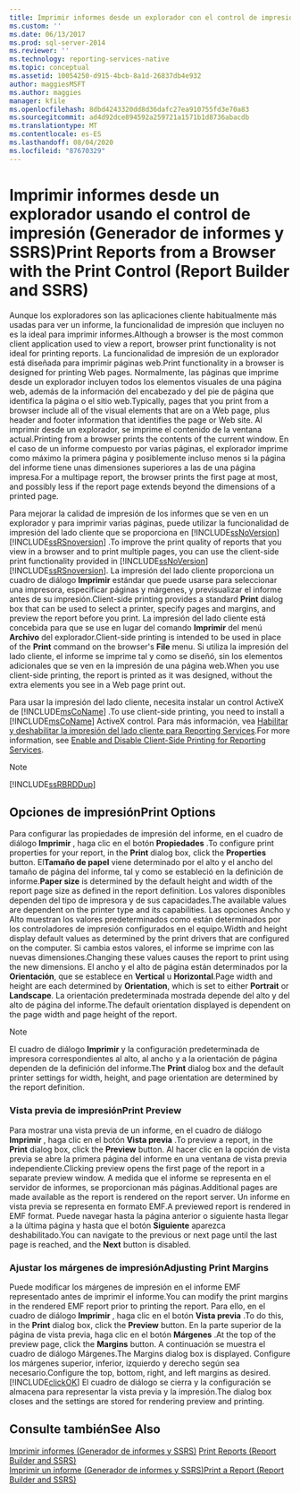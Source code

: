 ```yaml
---
title: Imprimir informes desde un explorador con el control de impresión (Generador de informes y SSRS) | Microsoft Docs
ms.custom: ''
ms.date: 06/13/2017
ms.prod: sql-server-2014
ms.reviewer: ''
ms.technology: reporting-services-native
ms.topic: conceptual
ms.assetid: 10054250-d915-4bcb-8a1d-26837db4e932
author: maggiesMSFT
ms.author: maggies
manager: kfile
ms.openlocfilehash: 8dbd4243320dd8d36dafc27ea910755fd3e70a83
ms.sourcegitcommit: ad4d92dce894592a259721a1571b1d8736abacdb
ms.translationtype: MT
ms.contentlocale: es-ES
ms.lasthandoff: 08/04/2020
ms.locfileid: "87670329"
---
```

# <a name="print-reports-from-a-browser-with-the-print-control-report-builder-and-ssrs"></a><span data-ttu-id="98de8-102">Imprimir informes desde un explorador usando el control de impresión (Generador de informes y SSRS)</span><span class="sxs-lookup"><span data-stu-id="98de8-102">Print Reports from a Browser with the Print Control (Report Builder and SSRS)</span></span>
  <span data-ttu-id="98de8-103">Aunque los exploradores son las aplicaciones cliente habitualmente más usadas para ver un informe, la funcionalidad de impresión que incluyen no es la ideal para imprimir informes.</span><span class="sxs-lookup"><span data-stu-id="98de8-103">Although a browser is the most common client application used to view a report, browser print functionality is not ideal for printing reports.</span></span> <span data-ttu-id="98de8-104">La funcionalidad de impresión de un explorador está diseñada para imprimir páginas web.</span><span class="sxs-lookup"><span data-stu-id="98de8-104">Print functionality in a browser is designed for printing Web pages.</span></span> <span data-ttu-id="98de8-105">Normalmente, las páginas que imprime desde un explorador incluyen todos los elementos visuales de una página web, además de la información del encabezado y del pie de página que identifica la página o el sitio web.</span><span class="sxs-lookup"><span data-stu-id="98de8-105">Typically, pages that you print from a browser include all of the visual elements that are on a Web page, plus header and footer information that identifies the page or Web site.</span></span> <span data-ttu-id="98de8-106">Al imprimir desde un explorador, se imprime el contenido de la ventana actual.</span><span class="sxs-lookup"><span data-stu-id="98de8-106">Printing from a browser prints the contents of the current window.</span></span> <span data-ttu-id="98de8-107">En el caso de un informe compuesto por varias páginas, el explorador imprime como máximo la primera página y posiblemente incluso menos si la página del informe tiene unas dimensiones superiores a las de una página impresa.</span><span class="sxs-lookup"><span data-stu-id="98de8-107">For a multipage report, the browser prints the first page at most, and possibly less if the report page extends beyond the dimensions of a printed page.</span></span>  
  
 <span data-ttu-id="98de8-108">Para mejorar la calidad de impresión de los informes que se ven en un explorador y para imprimir varias páginas, puede utilizar la funcionalidad de impresión del lado cliente que se proporciona en [!INCLUDE[ssNoVersion](../../includes/ssnoversion-md.md)] [!INCLUDE[ssRSnoversion](../../includes/ssrsnoversion-md.md)] .</span><span class="sxs-lookup"><span data-stu-id="98de8-108">To improve the print quality of reports that you view in a browser and to print multiple pages, you can use the client-side print functionality provided in [!INCLUDE[ssNoVersion](../../includes/ssnoversion-md.md)] [!INCLUDE[ssRSnoversion](../../includes/ssrsnoversion-md.md)].</span></span> <span data-ttu-id="98de8-109">La impresión del lado cliente proporciona un cuadro de diálogo **Imprimir** estándar que puede usarse para seleccionar una impresora, especificar páginas y márgenes, y previsualizar el informe antes de su impresión.</span><span class="sxs-lookup"><span data-stu-id="98de8-109">Client-side printing provides a standard **Print** dialog box that can be used to select a printer, specify pages and margins, and preview the report before you print.</span></span> <span data-ttu-id="98de8-110">La impresión del lado cliente está concebida para que se use en lugar del comando **Imprimir** del menú **Archivo** del explorador.</span><span class="sxs-lookup"><span data-stu-id="98de8-110">Client-side printing is intended to be used in place of the **Print** command on the browser's **File** menu.</span></span> <span data-ttu-id="98de8-111">Si utiliza la impresión del lado cliente, el informe se imprime tal y como se diseñó, sin los elementos adicionales que se ven en la impresión de una página web.</span><span class="sxs-lookup"><span data-stu-id="98de8-111">When you use client-side printing, the report is printed as it was designed, without the extra elements you see in a Web page print out.</span></span>  
  
 <span data-ttu-id="98de8-112">Para usar la impresión del lado cliente, necesita instalar un control ActiveX de [!INCLUDE[msCoName](../../includes/msconame-md.md)] .</span><span class="sxs-lookup"><span data-stu-id="98de8-112">To use client-side printing, you need to install a [!INCLUDE[msCoName](../../includes/msconame-md.md)] ActiveX control.</span></span> <span data-ttu-id="98de8-113">Para más información, vea [Habilitar y deshabilitar la impresión del lado cliente para Reporting Services](../report-server/enable-and-disable-client-side-printing-for-reporting-services.md).</span><span class="sxs-lookup"><span data-stu-id="98de8-113">For more information, see [Enable and Disable Client-Side Printing for Reporting Services](../report-server/enable-and-disable-client-side-printing-for-reporting-services.md).</span></span>  
  
> [!NOTE]  
>  [!INCLUDE[ssRBRDDup](../../includes/ssrbrddup-md.md)]  
  
## <a name="print-options"></a><span data-ttu-id="98de8-114">Opciones de impresión</span><span class="sxs-lookup"><span data-stu-id="98de8-114">Print Options</span></span>  
 <span data-ttu-id="98de8-115">Para configurar las propiedades de impresión del informe, en el cuadro de diálogo **Imprimir** , haga clic en el botón **Propiedades** .</span><span class="sxs-lookup"><span data-stu-id="98de8-115">To configure print properties for your report, in the **Print** dialog box, click the **Properties** button.</span></span> <span data-ttu-id="98de8-116">El**Tamaño de papel** viene determinado por el alto y el ancho del tamaño de página del informe, tal y como se estableció en la definición de informe.</span><span class="sxs-lookup"><span data-stu-id="98de8-116">**Paper size** is determined by the default height and width of the report page size as defined in the report definition.</span></span> <span data-ttu-id="98de8-117">Los valores disponibles dependen del tipo de impresora y de sus capacidades.</span><span class="sxs-lookup"><span data-stu-id="98de8-117">The available values are dependent on the printer type and its capabilities.</span></span> <span data-ttu-id="98de8-118">Las opciones Ancho y Alto muestran los valores predeterminados como están determinados por los controladores de impresión configurados en el equipo.</span><span class="sxs-lookup"><span data-stu-id="98de8-118">Width and height display default values as determined by the print drivers that are configured on the computer.</span></span> <span data-ttu-id="98de8-119">Si cambia estos valores, el informe se imprime con las nuevas dimensiones.</span><span class="sxs-lookup"><span data-stu-id="98de8-119">Changing these values causes the report to print using the new dimensions.</span></span> <span data-ttu-id="98de8-120">El ancho y el alto de página están determinados por la **Orientación**, que se establece en **Vertical** u **Horizontal**.</span><span class="sxs-lookup"><span data-stu-id="98de8-120">Page width and height are each determined by **Orientation**, which is set to either **Portrait** or **Landscape**.</span></span> <span data-ttu-id="98de8-121">La orientación predeterminada mostrada depende del alto y del alto de página del informe.</span><span class="sxs-lookup"><span data-stu-id="98de8-121">The default orientation displayed is dependent on the page width and page height of the report.</span></span>  
  
> [!NOTE]  
>  <span data-ttu-id="98de8-122"> El cuadro de diálogo **Imprimir** y la configuración predeterminada de impresora correspondientes al alto, al ancho y a la orientación de página dependen de la definición del informe.</span><span class="sxs-lookup"><span data-stu-id="98de8-122">The **Print** dialog box and the default printer settings for width, height, and page orientation are determined by the report definition.</span></span>  
  
### <a name="print-preview"></a><span data-ttu-id="98de8-123">Vista previa de impresión</span><span class="sxs-lookup"><span data-stu-id="98de8-123">Print Preview</span></span>  
 <span data-ttu-id="98de8-124">Para mostrar una vista previa de un informe, en el cuadro de diálogo **Imprimir** , haga clic en el botón **Vista previa** .</span><span class="sxs-lookup"><span data-stu-id="98de8-124">To preview a report, in the **Print** dialog box, click the **Preview** button.</span></span> <span data-ttu-id="98de8-125">Al hacer clic en la opción de vista previa se abre la primera página del informe en una ventana de vista previa independiente.</span><span class="sxs-lookup"><span data-stu-id="98de8-125">Clicking preview opens the first page of the report in a separate preview window.</span></span> <span data-ttu-id="98de8-126">A medida que el informe se representa en el servidor de informes, se proporcionan más páginas.</span><span class="sxs-lookup"><span data-stu-id="98de8-126">Additional pages are made available as the report is rendered on the report server.</span></span> <span data-ttu-id="98de8-127">Un informe en vista previa se representa en formato EMF.</span><span class="sxs-lookup"><span data-stu-id="98de8-127">A previewed report is rendered in EMF format.</span></span> <span data-ttu-id="98de8-128">Puede navegar hasta la página anterior o siguiente hasta llegar a la última página y hasta que el botón **Siguiente** aparezca deshabilitado.</span><span class="sxs-lookup"><span data-stu-id="98de8-128">You can navigate to the previous or next page until the last page is reached, and the **Next** button is disabled.</span></span>  
  
### <a name="adjusting-print-margins"></a><span data-ttu-id="98de8-129">Ajustar los márgenes de impresión</span><span class="sxs-lookup"><span data-stu-id="98de8-129">Adjusting Print Margins</span></span>  
 <span data-ttu-id="98de8-130">Puede modificar los márgenes de impresión en el informe EMF representado antes de imprimir el informe.</span><span class="sxs-lookup"><span data-stu-id="98de8-130">You can modify the print margins in the rendered EMF report prior to printing the report.</span></span> <span data-ttu-id="98de8-131">Para ello, en el cuadro de diálogo **Imprimir** , haga clic en el botón **Vista previa** .</span><span class="sxs-lookup"><span data-stu-id="98de8-131">To do this, in the **Print** dialog box, click the **Preview** button.</span></span> <span data-ttu-id="98de8-132">En la parte superior de la página de vista previa, haga clic en el botón **Márgenes** .</span><span class="sxs-lookup"><span data-stu-id="98de8-132">At the top of the preview page, click the **Margins** button.</span></span> <span data-ttu-id="98de8-133">A continuación se muestra el cuadro de diálogo Márgenes.</span><span class="sxs-lookup"><span data-stu-id="98de8-133">The Margins dialog box is displayed.</span></span> <span data-ttu-id="98de8-134">Configure los márgenes superior, inferior, izquierdo y derecho según sea necesario.</span><span class="sxs-lookup"><span data-stu-id="98de8-134">Configure the top, bottom, right, and left margins as desired.</span></span> [!INCLUDE[clickOK](../../includes/clickok-md.md)] <span data-ttu-id="98de8-135">El cuadro de diálogo se cierra y la configuración se almacena para representar la vista previa y la impresión.</span><span class="sxs-lookup"><span data-stu-id="98de8-135">The dialog box closes and the settings are stored for rendering preview and printing.</span></span>  
  
## <a name="see-also"></a><span data-ttu-id="98de8-136">Consulte también</span><span class="sxs-lookup"><span data-stu-id="98de8-136">See Also</span></span>  
 <span data-ttu-id="98de8-137">[Imprimir informes &#40;Generador de informes y SSRS&#41;](print-reports-report-builder-and-ssrs.md) </span><span class="sxs-lookup"><span data-stu-id="98de8-137">[Print Reports &#40;Report Builder and SSRS&#41;](print-reports-report-builder-and-ssrs.md) </span></span>  
 [<span data-ttu-id="98de8-138">Imprimir un informe &#40;Generador de informes y SSRS&#41;</span><span class="sxs-lookup"><span data-stu-id="98de8-138">Print a Report &#40;Report Builder and SSRS&#41;</span></span>](print-a-report-report-builder-and-ssrs.md)  
  
  
